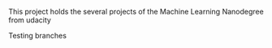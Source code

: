 This project holds the several projects of the Machine Learning Nanodegree from udacity

Testing branches

